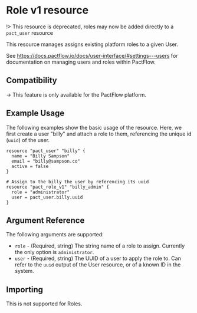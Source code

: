 # Role v1 resource

!> This resource is deprecated, roles may now be added directly to a `pact_user` resource

This resource manages assigns existing platform roles to a given User.

See https://docs.pactflow.io/docs/user-interface/#settings---users for documentation on managing users and roles within PactFlow.

## Compatibility

-> This feature is only available for the PactFlow platform.

## Example Usage
The following examples show the basic usage of the resource. Here, we first create a user "billy" and attach a role to them, referencing the unique id (`uuid`) of the user.

```hcl
resource "pact_user" "billy" {
  name = "Billy Sampson"
  email = "billy@sampson.co"
  active = false
}

# Assign to the billy the user by referencing its uuid
resource "pact_role_v1" "billy_admin" {
  role = "administrator"
  user = pact_user.billy.uuid
}
```

## Argument Reference

The following arguments are supported:

* `role` - (Required, string) The string name of a role to assign. Currently the only option is `administrator`.
* `user` - (Required, string) The UUID of a user to apply the role to. Can refer to the `uuid` output of the User resource, or of a known ID in the system.

## Importing

This is not supported for Roles.